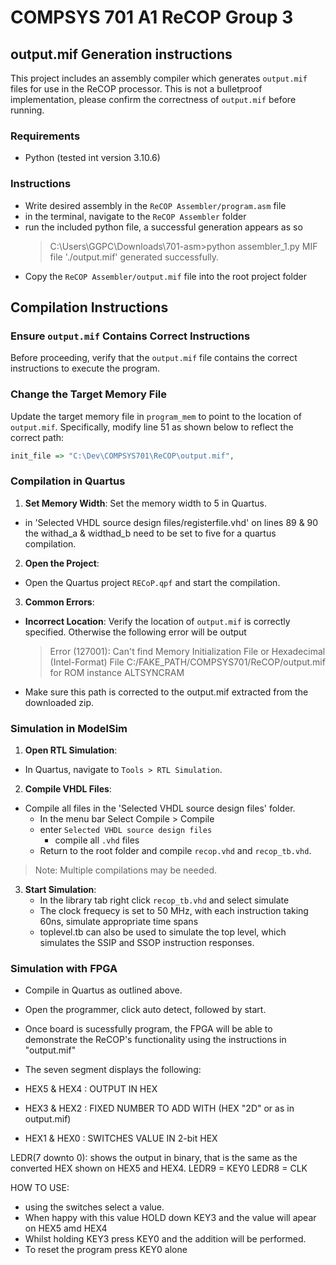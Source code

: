 # COMPSYS 701 A1 ReCOP Group 3

## output.mif Generation instructions

This project includes an assembly compiler which generates `output.mif` files for use in the ReCOP processor. This is not a bulletproof implementation, please confirm the correctness of `output.mif` before running.

### Requirements

- Python (tested int version 3.10.6)

### Instructions

- Write desired assembly in the `ReCOP Assembler/program.asm` file
- in the terminal, navigate to the `ReCOP Assembler` folder
- run the included python file, a successful generation appears as so
  > C:\Users\GGPC\Downloads\701-asm>python assembler_1.py MIF file './output.mif' generated successfully.
- Copy the `ReCOP Assembler/output.mif` file into the root project folder

## Compilation Instructions

### Ensure `output.mif` Contains Correct Instructions

Before proceeding, verify that the `output.mif` file contains the correct instructions to execute the program.

### Change the Target Memory File

Update the target memory file in `program_mem` to point to the location of `output.mif`. Specifically, modify line 51 as shown below to reflect the correct path:

```vhdl
init_file => "C:\Dev\COMPSYS701\ReCOP\output.mif",
```

### Compilation in Quartus

1.  **Set Memory Width**: Set the memory width to 5 in Quartus.

- in 'Selected VHDL source design files/registerfile.vhd' on lines 89 & 90 the withad_a & widthad_b need to be set to five for a quartus compilation.

2.  **Open the Project**:

- Open the Quartus project `RECoP.qpf` and start the compilation.

3.  **Common Errors**:

- **Incorrect Location**: Verify the location of `output.mif` is correctly specified. Otherwise the following error will be output
  > Error (127001): Can't find Memory Initialization File or Hexadecimal (Intel-Format) File C:/FAKE_PATH/COMPSYS701/ReCOP/output.mif for ROM instance ALTSYNCRAM

- Make sure this path is corrected to the output.mif extracted from the downloaded zip. 

### Simulation in ModelSim

1.  **Open RTL Simulation**:

- In Quartus, navigate to `Tools > RTL Simulation`.

2.  **Compile VHDL Files**:

- Compile all files in the 'Selected VHDL source design files' folder.
  - In the menu bar Select Compile > Compile
  - enter `Selected VHDL source design files`
    - compile all `.vhd` files
  - Return to the root folder and compile `recop.vhd` and `recop_tb.vhd`.

> Note: Multiple compilations may be needed.

3. **Start Simulation**:
   - In the library tab right click `recop_tb.vhd` and select simulate
   - The clock frequecy is set to 50 MHz, with each instruction taking 60ns, simulate appropriate time spans
   - toplevel.tb can also be used to simulate the top level, which simulates the SSIP and SSOP instruction responses. 


### Simulation with FPGA 

- Compile in Quartus as outlined above.
- Open the programmer, click auto detect, followed by start.
- Once board is sucessfully program, the FPGA will be able to demonstrate the ReCOP's functionality using the instructions in "output.mif"

- The seven segment displays the following:
- HEX5 & HEX4 : OUTPUT IN HEX
- HEX3 & HEX2 : FIXED NUMBER TO ADD WITH (HEX "2D" or as in output.mif)
- HEX1 & HEX0 : SWITCHES VALUE IN 2-bit HEX  

LEDR(7 downto 0): shows the output in binary, that is the same as the converted HEX shown on HEX5 and HEX4.
LEDR9 = KEY0 
LEDR8 = CLK 


HOW TO USE:
- using the switches select a value.
- When happy with this value HOLD down KEY3 and the value will apear on HEX5 amd HEX4
- Whilst holding KEY3 press KEY0 and the addition will be performed.
- To reset the program press KEY0 alone 
